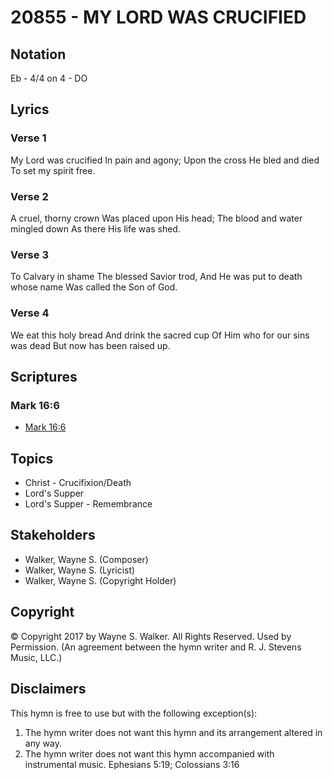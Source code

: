 # 20855 - MY LORD WAS CRUCIFIED

## Notation

Eb - 4/4 on 4 - DO

## Lyrics

### Verse 1

My Lord was crucified In pain and agony; Upon the cross He bled and died To set my spirit free.

### Verse 2

A cruel, thorny crown Was placed upon His head; The blood and water mingled down As there His life was shed.

### Verse 3

To Calvary in shame The blessed Savior trod, And He was put to death whose name Was called the Son of God.

### Verse 4

We eat this holy bread And drink the sacred cup Of Him who for our sins was dead But now has been raised up.


## Scriptures

### Mark 16:6

- [Mark 16:6](https://www.biblegateway.com/passage/?search=Mark%2016%3A6)


## Topics

- Christ - Crucifixion/Death
- Lord's Supper
- Lord's Supper - Remembrance

## Stakeholders

- Walker, Wayne S. (Composer)
- Walker, Wayne S. (Lyricist)
- Walker, Wayne S. (Copyright Holder)

## Copyright

© Copyright 2017 by Wayne S. Walker. All Rights Reserved. Used by Permission.
(An agreement between the hymn writer and R. J. Stevens Music, LLC.)

## Disclaimers

This hymn is free to use but with the following exception(s):
1. The hymn writer does not want this hymn and its arrangement altered in any way.
2. The hymn writer does not want this hymn accompanied with instrumental music.
Ephesians 5:19; Colossians 3:16

